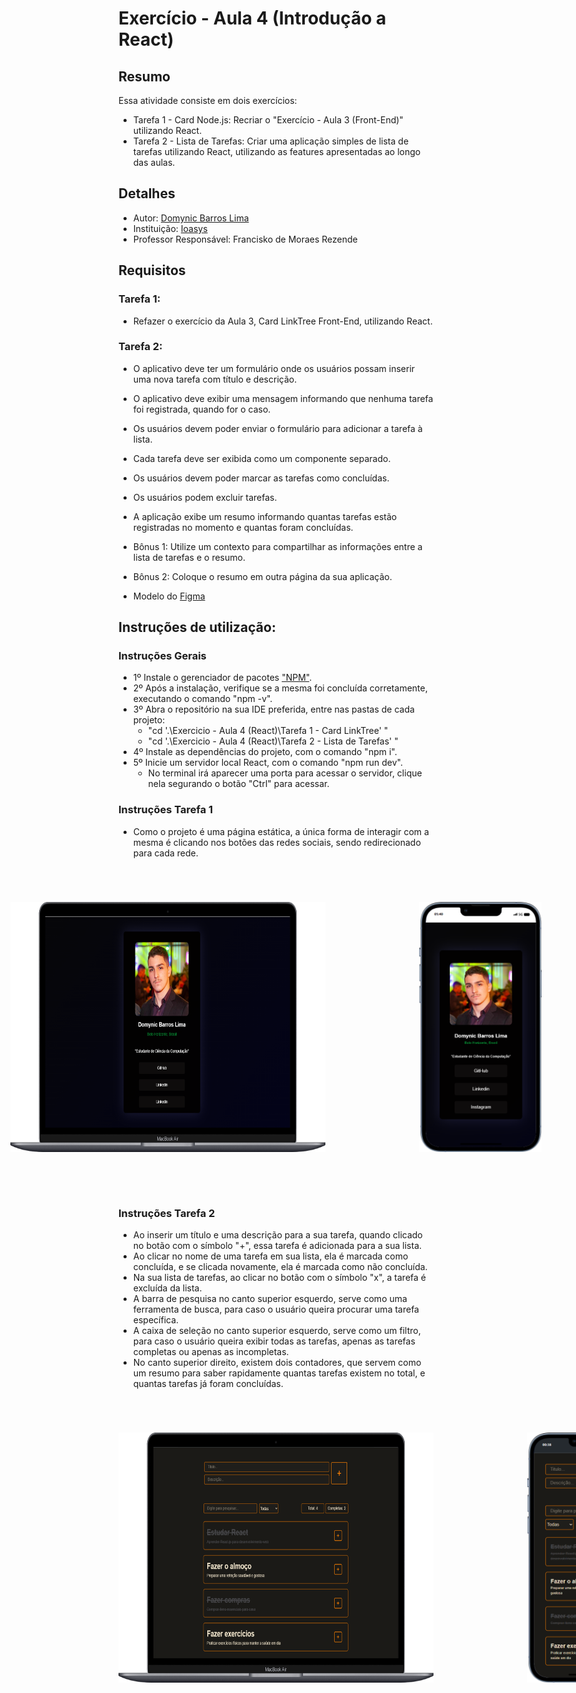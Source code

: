 # Exercício - Aula 4 (Introdução a React)

## Resumo

Essa atividade consiste em dois exercícios:
- Tarefa 1 - Card Node.js: Recriar o "Exercício - Aula 3 (Front-End)" utilizando React.
- Tarefa 2 - Lista de Tarefas: Criar uma aplicação simples de lista de tarefas utilizando React, utilizando as features apresentadas ao longo das aulas.

## Detalhes

- Autor: [Domynic Barros Lima](https://github.com/DomynicBl)
- Instituição: [Ioasys](https://ioasys.com.br/)
- Professor Responsável: Francisko de Moraes Rezende

## Requisitos

### Tarefa 1:
- Refazer o exercício da Aula 3, Card LinkTree Front-End, utilizando React.

### Tarefa 2:
- O aplicativo deve ter um formulário onde os usuários possam inserir uma nova tarefa com título e descrição.
- O aplicativo deve exibir uma mensagem informando que nenhuma tarefa foi registrada, quando for o caso.
- Os usuários devem poder enviar o formulário para adicionar a tarefa à lista.
- Cada tarefa deve ser exibida como um componente separado.
- Os usuários devem poder marcar as tarefas como concluídas.
- Os usuários podem excluir tarefas.
- A aplicação exibe um resumo informando quantas tarefas estão registradas no momento e quantas foram concluídas.

- Bônus 1: Utilize um contexto para compartilhar as informações entre a lista de tarefas e o resumo.
- Bônus 2: Coloque o resumo em outra página da sua aplicação.

- Modelo do [Figma](https://www.figma.com/file/xtP8Qx4vLr5n1rQZQYt2zr/Exerc%C3%ADcio---Aula-4-(React)?type=design&mode=design&t=JEK8rWjGMccuCeqy-1)

## Instruções de utilização:

### Instruções Gerais
- 1º Instale o gerenciador de pacotes ["NPM"](https://www.npmjs.com/).
- 2º Após a instalação, verifique se a mesma foi concluída corretamente, executando o comando "npm -v".
- 3º Abra o repositório na sua IDE preferida, entre nas pastas de cada projeto:
  - "cd '.\Exercicio - Aula 4 (React)\Tarefa 1 - Card LinkTree\' "
  - "cd '.\Exercicio - Aula 4 (React)\Tarefa 2 - Lista de Tarefas\' "
- 4º Instale as dependências do projeto, com o comando "npm i".
- 5º Inicie um servidor local React, com o comando "npm run dev".
  - No terminal irá aparecer uma porta para acessar o servidor, clique nela segurando o botão "Ctrl" para acessar.

### Instruções Tarefa 1
- Como o projeto é uma página estática, a única forma de interagir com a mesma é clicando nos botões das redes sociais, sendo redirecionado para cada rede.
<div style="display:flex; justify-content:center; margin-top: 70px;">
    <img src="..\Exercicio - Aula 4 (React)\Tarefa 1 - Card LinkTree\src\assets\demo_tela-notebook2.png" alt="Exemplo do Projeto no Notebook" style="max-width: auto; height: 400px;">
    <img src="..\Exercicio - Aula 4 (React)\Tarefa 1 - Card LinkTree\src\assets\demo_tela-mobile2.png" alt="Exemplo do Projeto no Mobile" style="max-width: auto; height: 400px; margin-left:150px">
</div>

<br><br><br>

### Instruções Tarefa 2
- Ao inserir um título e uma descrição para a sua tarefa, quando clicado no botão com o símbolo "+", essa tarefa é adicionada para a sua lista.
- Ao clicar no nome de uma tarefa em sua lista, ela é marcada como concluída, e se clicada novamente, ela é marcada como não concluída.
- Na sua lista de tarefas, ao clicar no botão com o símbolo "x", a tarefa é excluída da lista.
- A barra de pesquisa no canto superior esquerdo, serve como uma ferramenta de busca, para caso o usuário queira procurar uma tarefa específica.
- A caixa de seleção no canto superior esquerdo, serve como um filtro, para caso o usuário queira exibir todas as tarefas, apenas as tarefas completas ou apenas as incompletas.
- No canto superior direito, existem dois contadores, que servem como um resumo para saber rapidamente quantas tarefas existem no total, e quantas tarefas já foram concluídas.

<div style="display:flex; justify-content:space-evenly; margin-top: 70px;">
    <img src="..\Exercicio - Aula 4 (React)\Tarefa 2 - Lista de Tarefas\src\assets\demo_tela-notebook4.png" alt="Exemplo do Projeto no Notebook" style="max-width: auto; height: 400px;">
    <img src="..\Exercicio - Aula 4 (React)\Tarefa 2 - Lista de Tarefas\src\assets\demo_tela-mobile4.png" alt="Exemplo do Projeto no Mobile" style="max-width: auto; height: 400px; margin-left:150px">
</div>